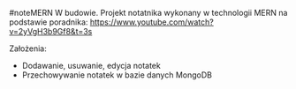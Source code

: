 #noteMERN
W budowie.
Projekt notatnika wykonany w technologii MERN na podstawie poradnika: https://www.youtube.com/watch?v=2yVgH3b9Gf8&t=3s


Założenia:
- Dodawanie, usuwanie, edycja notatek
- Przechowywanie notatek w bazie danych MongoDB
